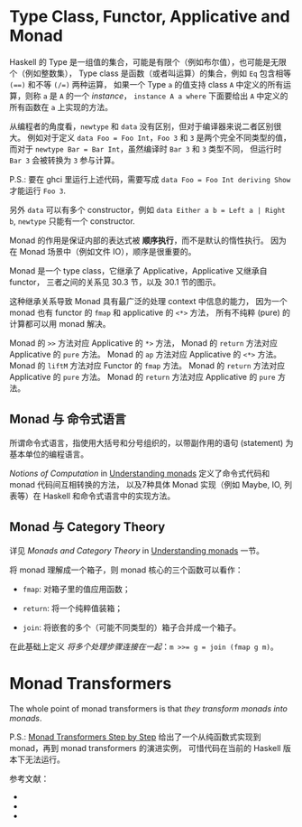 # Type Class, Functor, Applicative and Monad

Haskell 的 Type 是一组值的集合，可能是有限个（例如布尔值），也可能是无限个（例如整数集），
Type class 是函数（或者叫运算）的集合，例如 `Eq` 包含相等 `(==)` 和不等 `(/=)` 两种运算，
如果一个 Type `a` 的值支持 class `A` 中定义的所有运算，则称 `a` 是 `A` 的一个 *instance*，
`instance A a where` 下面要给出 `A` 中定义的所有函数在 `a` 上实现的方法。

从编程者的角度看，`newtype` 和 `data` 没有区别，但对于编译器来说二者区别很大。
例如对于定义 `data Foo = Foo Int`，`Foo 3` 和 `3` 是两个完全不同类型的值，
而对于 `newtype Bar = Bar Int`，虽然编译时 `Bar 3` 和 `3` 类型不同，
但运行时 `Bar 3` 会被转换为 `3` 参与计算。

P.S.: 要在 ghci 里运行上述代码，需要写成 `data Foo = Foo Int deriving Show`
      才能运行 `Foo 3`.

另外 `data` 可以有多个 constructor，例如 `data Either a b = Left a | Right b`,
`newtype` 只能有一个 constructor.

Monad 的作用是保证内部的表达式被 **顺序执行**，而不是默认的惰性执行。
因为在 Monad 场景中（例如文件 IO），顺序是很重要的。

Monad 是一个 type class，它继承了 Applicative，Applicative 又继承自 functor，
三者之间的关系见 30.3 节，以及 30.1 节的图示。

这种继承关系导致 Monad 具有最广泛的处理 context 中信息的能力，
因为一个 monad 也有 functor 的 `fmap` 和 applicative 的 `<*>` 方法，
所有不纯粹 (pure) 的计算都可以用 monad 解决。

Monad 的 `>>` 方法对应 Applicative 的 `*>` 方法，
Monad 的 `return` 方法对应 Applicative 的 `pure` 方法。
Monad 的 `ap` 方法对应 Applicative 的 `<*>` 方法。
Monad 的 `liftM` 方法对应 Functor 的 `fmap` 方法。
Monad 的 `return` 方法对应 Applicative 的 `pure` 方法。
Monad 的 `return` 方法对应 Applicative 的 `pure` 方法。

## Monad 与 命令式语言

所谓命令式语言，指使用大括号和分号组织的，以带副作用的语句 (statement) 为基本单位的编程语言。

*Notions of Computation* in [Understanding monads] 定义了命令式代码和 monad 代码间互相转换的方法，
以及7种具体 Monad 实现（例如 Maybe, IO, 列表等）在 Haskell 和命令式语言中的实现方法。

## Monad 与 Category Theory

详见 *Monads and Category Theory* in [Understanding monads] 一节。

将 monad 理解成一个箱子，则 monad 核心的三个函数可以看作：

* `fmap`: 对箱子里的值应用函数；

* `return`: 将一个纯粹值装箱；

* `join`: 将嵌套的多个（可能不同类型的）箱子合并成一个箱子。

在此基础上定义 *将多个处理步骤连接在一起*：`m >>= g = join (fmap g m)`。

# Monad Transformers

The whole point of monad transformers is that *they transform monads into monads*.

P.S.:
[Monad Transformers Step by Step] 给出了一个从纯函数式实现到 monad，再到 monad transformers 的演进实例，
可惜代码在当前的 Haskell 版本下无法运行。

参考文献：

* [Understanding monads]: https://en.wikibooks.org/wiki/Haskell/Understanding_monads

* [Monad transformers]: https://en.wikibooks.org/wiki/Haskell/Monad_transformers

* [Monad Transformers Step by Step]: https://page.mi.fu-berlin.de/scravy/realworldhaskell/materialien/monad-transformers-step-by-step.pdf

